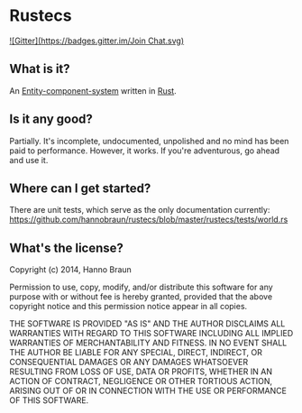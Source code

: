 # Rustecs
[![Gitter](https://badges.gitter.im/Join Chat.svg)](https://gitter.im/hannobraun/rustecs?utm_source=badge&utm_medium=badge&utm_campaign=pr-badge&utm_content=badge)

## What is it?

An [Entity-component-system](http://en.wikipedia.org/wiki/Entity_component_system)
written in [Rust](http://rust-lang.org).


## Is it any good?

Partially. It's incomplete, undocumented, unpolished and no mind has been paid
to performance. However, it works. If you're adventurous, go ahead and use it.


## Where can I get started?

There are unit tests, which serve as the only documentation currently:
https://github.com/hannobraun/rustecs/blob/master/rustecs/tests/world.rs


## What's the license?

Copyright (c) 2014, Hanno Braun

Permission to use, copy, modify, and/or distribute this software for any purpose with or without fee is hereby granted, provided that the above copyright notice and this permission notice appear in all copies.

THE SOFTWARE IS PROVIDED "AS IS" AND THE AUTHOR DISCLAIMS ALL WARRANTIES WITH REGARD TO THIS SOFTWARE INCLUDING ALL IMPLIED WARRANTIES OF MERCHANTABILITY AND FITNESS. IN NO EVENT SHALL THE AUTHOR BE LIABLE FOR ANY SPECIAL, DIRECT, INDIRECT, OR CONSEQUENTIAL DAMAGES OR ANY DAMAGES WHATSOEVER RESULTING FROM LOSS OF USE, DATA OR PROFITS, WHETHER IN AN ACTION OF CONTRACT, NEGLIGENCE OR OTHER TORTIOUS ACTION, ARISING OUT OF OR IN CONNECTION WITH THE USE OR PERFORMANCE OF THIS SOFTWARE.
